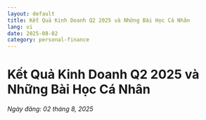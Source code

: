 ```yaml
---
layout: default
title: Kết Quả Kinh Doanh Q2 2025 và Những Bài Học Cá Nhân
lang: vi
date: 2025-08-02
category: personal-finance
---
```


# Kết Quả Kinh Doanh Q2 2025 và Những Bài Học Cá Nhân

*Ngày đăng: 02 tháng 8, 2025*
